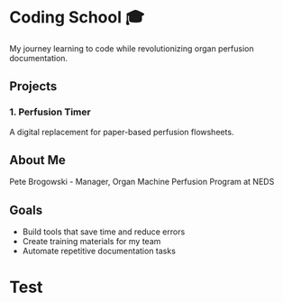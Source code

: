# Coding School 🎓

My journey learning to code while revolutionizing organ perfusion documentation.

## Projects

### 1. Perfusion Timer
A digital replacement for paper-based perfusion flowsheets.

## About Me
Pete Brogowski - Manager, Organ Machine Perfusion Program at NEDS

## Goals
- Build tools that save time and reduce errors
- Create training materials for my team
- Automate repetitive documentation tasks
# Test
